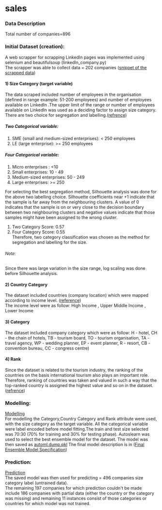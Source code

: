 # sales
### Data Description  
Total number of companies=896  
### Initial Dataset (creation):  
A web scrapper for scrapping LinkedIn pages was implemented using selenium and beautifulsoup (linkedIn_company.py)    
The scrapper was able to collect data = 202 companies ([snippet of the scrapped data](https://github.com/Pahulpreet86/sales/blob/master/example.png))      

#### 1) Size Category (target variable)
The data scraped included number of employees in the organisation (defined in range example: 51-200 employees) and number of employees available on LinkedIn .The upper limit of the range or number of employees available on LinkedIn was used as a deciding factor to assign size category.                                      
There are two choice for segregation and labelling.([refrence](http://ec.europa.eu/eurostat/statistics-explained/index.php/Glossary:Enterprise_size))                          

##### Two Categorical variable:                        
1) SME (small and medium-sized enterprises): < 250 employees           
2) LE (large enterprise): >= 250 employees           
##### Four Categorical variable:           
1) Micro enterprises : <10            
2) Small enterprises: 10 -  49           
3) Medium-sized enterprises: 50 - 249          
4) Large enterprises: >= 250               

For selecting the best segregation method, Silhouette analysis was done for the above two labelling choice. 
Silhouette coefficients near +1 indicate that the sample is far away from the neighbouring clusters. A value of 0 indicates that the sample is on or very close to the decision boundary between two neighbouring clusters and negative values indicate that those samples might have been assigned to the wrong cluster.                  
1) Two Category Score:  0.57                   
2) Four Category Score:  0.55                    
Therefore, two category classification was chosen as the method for segregation and labelling for the size.      

###### Note:
Since there was large variation in the size range, log scaling was done before Silhouette analysis.     

#### 2) Country Category
The dataset included countries (company location) which were mapped according to income level. ([reference](http://www.un.org/en/development/desa/policy/wesp/wesp_current/2014wesp_country_classification.pdf))    
The income level were as follow: High Income , Upper Middle Income , Lower Income

#### 3) Category
The dataset included company category which were as follow: H - hotel, CH - the chain of hotels, TB - tourism board, TO - tourism organisation, TA - travel agency, WP - wedding planner, EP - event planner, R - resort, CB -convention bureau, CC - congress centre)

#### 4) Rank 
Since the dataset is related to the tourism industry, the ranking of the countries on the basis international tourism also plays an important role. Therefore, ranking of countries was taken and valued in such a way that the top-ranked country is assigned the highest value and so on in the dataset.([refrence](https://www.indexmundi.com/facts/indicators/ST.INT.ARVL/rankings))


### Modelling: 
[Modelling](https://github.com/Pahulpreet86/sales/blob/master/Modelling.ipynb)   
For modelling the Category,Country Category and Rank attribute were used, with the size category as the target variable. All the categorical variable were label encoded before model fitting.The train and test size selected was 70:30 (70% for training and 30% for testing phase).
Autoslearn was used to select the best ensemble model for the dataset. The model was then saved as [automl.dump.pkl](https://github.com/Pahulpreet86/sales/blob/master/automl.dump.pkl)
The final model description is in ([Final Ensemble Model Specification](https://github.com/Pahulpreet86/sales/blob/master/Final%20Ensemble%20Model%20Specification.pdf))

### Prediction: 
[Prediction](https://github.com/Pahulpreet86/sales/blob/master/Prediction.ipynb)   
The saved model was then used for predicting = 496 companies size category label (untrained data).   
The remaining 197 companies for which prediction couldn't be made include 186 companies with partial data (either the country or the category was missing) and remaining 11 instances consist of those categories or countries for which model was not trained.
